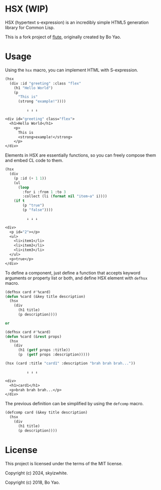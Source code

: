 # HSX (WIP)

HSX (hypertext s-expression) is an incredibly simple HTML5 generation library for Common Lisp.

This is a fork project of [flute](https://github.com/ailisp/flute/), originally created by Bo Yao.

# Usage

Using the `hsx` macro, you can implement HTML with S-expression.

```lisp
(hsx
  (div :id "greeting" :class "flex"
    (h1 "Hello World")
    (p
      "This is"
      (strong "example!"))))

          ↓ ↓ ↓

<div id="greeting" class="flex">
  <h1>Hello World</h1>
    <p>
      This is
      <strong>example!</strong>
    </p>
</div>
```

Elements in HSX are essentially functions, so you can freely compose them and embed CL code to them.

```lisp
(hsx
  (div
    (p :id (+ 1 1))
    (ul
      (loop
        :for i :from 1 :to 3
        :collect (li (format nil "item~a" i))))
    (if t
        (p "true")
        (p "false"))))

          ↓ ↓ ↓

<div>
  <p id="2"></p>
  <ul>
    <li>item1</li>
    <li>item2</li>
    <li>item3</li>
  </ul>
  <p>true</p>
</div>
```

To define a component, just define a function that accepts keyword arguments or property list or both, and define HSX element with `defhsx` macro.

```lisp
(defhsx card #'%card)
(defun %card (&key title description)
  (hsx
    (div
      (h1 title)
      (p description))))

or

(defhsx card #'%card)
(defun %card (&rest props)
  (hsx
    (div
      (h1 (getf props :title))
      (p  (getf props :description)))))

(hsx (card :title "card1" :description "brah brah brah..."))

          ↓ ↓ ↓

<div>
  <h1>card1</h1>
  <p>brah brah brah...</p>
</div>
```

The previous definition can be simplified by using the `defcomp` macro.

```lisp
(defcomp card (&key title description)
  (hsx
    (div
      (h1 title)
      (p description))))
```

# License

This project is licensed under the terms of the MIT license.

Copyright (c) 2024, skyizwhite.

Copyright (c) 2018, Bo Yao.
